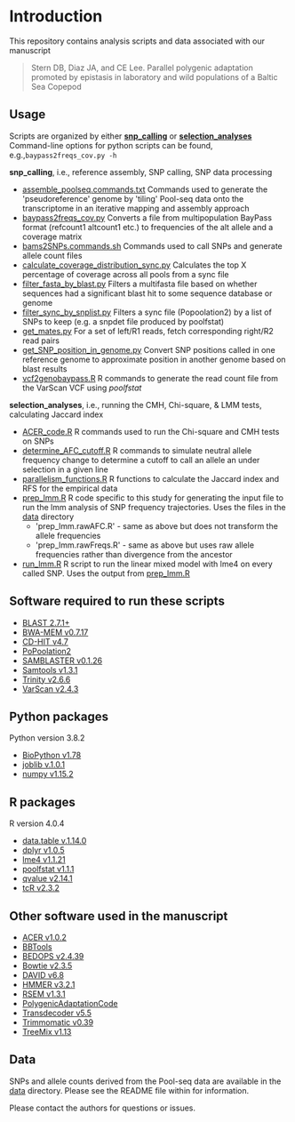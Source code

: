 # Introduction
This repository contains analysis scripts and data associated with our manuscript

> Stern DB, Diaz JA, and CE Lee. Parallel polygenic adaptation promoted by epistasis in laboratory and wild populations of a Baltic Sea Copepod

## Usage
Scripts are organized by either [**snp_calling**](./snp_calling) or [**selection_analyses**](./selection_analyses)  
Command-line options for python scripts can be found, e.g.,`baypass2freqs_cov.py -h`

**snp_calling**, i.e., reference assembly, SNP calling, SNP data processing
- [assemble_poolseq.commands.txt](./snp_calling/assemble_poolseq.commands.txt) Commands used to generate the 'pseudoreference' genome by 'tiling' Pool-seq data onto the transcriptome in an iterative mapping and assembly approach
- [baypass2freqs_cov.py](./snp_calling/baypass2freqs_cov.py) Converts a file from multipopulation BayPass format (refcount1 altcount1 etc.) to frequencies of the alt allele and a coverage matrix
- [bams2SNPs.commands.sh](./snp_calling/bams2SNPs.commands.sh) Commands used to call SNPs and generate allele count files
- [calculate_coverage_distribution_sync.py](./snp_calling/calculate_coverage_distribution_sync.py) Calculates the top X percentage of coverage across all pools from a sync file
- [filter_fasta_by_blast.py](./snp_calling/filter_fasta_by_blast.py) Filters a multifasta file based on whether sequences had a significant blast hit to some sequence database or genome
- [filter_sync_by_snplist.py](./snp_calling/filter_sync_by_snplist.py) Filters a sync file (Popoolation2) by a list of SNPs to keep (e.g. a snpdet file produced by poolfstat)
- [get_mates.py](./snp_calling/get_mates.py) For a set of left/R1 reads, fetch corresponding right/R2 read pairs
- [get_SNP_position_in_genome.py](./snp_calling/get_SNP_position_in_genome.py) Convert SNP positions called in one reference genome to approximate position in another genome based on blast results
- [vcf2genobaypass.R](./snp_calling/vcf2genobaypass.R) R commands to generate the read count file from the VarScan VCF using *poolfstat*

**selection_analyses**, i.e., running the CMH, Chi-square, & LMM tests, calculating Jaccard index
- [ACER_code.R](./selection_analyses/ACER_code.R) R commands used to run the Chi-square and CMH tests on SNPs
- [determine_AFC_cutoff.R](./selection_analyses/determine_AFC_cutoff.R) R commands to simulate neutral allele frequency change to determine a cutoff to call an allele an under selection in a given line
- [parallelism_functions.R](./selection_analyses/parallelism_functions.R) R functions to calculate the Jaccard index and RFS for the empirical data
- [prep_lmm.R](./selection_analyses/prep_lmm.R) R code specific to this study for generating the input file to run the lmm analysis of SNP frequency trajectories. Uses the files in the [data](./data) directory
    * 'prep_lmm.rawAFC.R' - same as above but does not transform the allele frequencies
    * 'prep_lmm.rawFreqs.R' - same as above but uses raw allele frequencies rather than divergence from the ancestor
- [run_lmm.R](./selection_analyses/run_lmm.R) R script to run the linear mixed model with lme4 on every called SNP. Uses the output from [prep_lmm.R](./prep_lmm.R)

## Software required to run these scripts
- [BLAST 2.7.1+](https://ftp.ncbi.nlm.nih.gov/blast/executables/blast+/LATEST/)
- [BWA-MEM v0.7.17](http://bio-bwa.sourceforge.net/bwa.shtml)
- [CD-HIT v4.7](http://weizhongli-lab.org/cd-hit/)
- [PoPoolation2](https://sourceforge.net/p/popoolation2/wiki/Main/)
- [SAMBLASTER v0.1.26](https://github.com/GregoryFaust/samblaster)
- [Samtools v1.3.1](http://www.htslib.org/)
- [Trinity v2.6.6](https://github.com/trinityrnaseq/trinityrnaseq/wiki)
- [VarScan v2.4.3](http://varscan.sourceforge.net/)

## Python packages
Python version 3.8.2
- [BioPython v1.78](https://biopython.org/)
- [joblib v.1.0.1](https://joblib.readthedocs.io/en/latest/)
- [numpy v1.15.2](https://numpy.org/)

## R packages
R version 4.0.4
- [data.table v.1.14.0](https://cran.r-project.org/web/packages/data.table/vignettes/datatable-intro.html)
- [dplyr v1.0.5](https://dplyr.tidyverse.org/)
- [lme4 v1.1.21](https://cran.r-project.org/web/packages/lme4/lme4.pdf)
- [poolfstat v1.1.1](https://cran.r-project.org/web/packages/poolfstat/poolfstat.pdf)
- [qvalue v2.14.1](https://github.com/StoreyLab/qvalue)
- [tcR v2.3.2](https://cran.r-project.org/web/packages/tcR/index.html)

## Other software used in the manuscript
- [ACER v1.0.2](https://github.com/MartaPelizzola/ACER)
- [BBTools](https://jgi.doe.gov/data-and-tools/bbtools/)
- [BEDOPS v2.4.39](https://bedops.readthedocs.io/en/latest/)
- [Bowtie v2.3.5](http://bowtie-bio.sourceforge.net/bowtie2/manual.shtml)
- [DAVID v6.8](https://david.ncifcrf.gov/)
- [HMMER v3.2.1](http://hmmer.org/)
- [RSEM v1.3.1](https://deweylab.github.io/RSEM/)
- [PolygenicAdaptationCode](https://github.com/jjberg2/PolygenicAdaptationCode)
- [Transdecoder v5.5](https://github.com/TransDecoder/TransDecoder/wiki)
- [Trimmomatic v0.39](http://www.usadellab.org/cms/?page=trimmomatic)
- [TreeMix v1.13](https://bitbucket.org/nygcresearch/treemix/wiki/Home)

## Data
SNPs and allele counts derived from the Pool-seq data are available in the [data](./data) directory. Please see the README file within for information.

Please contact the authors for questions or issues.
